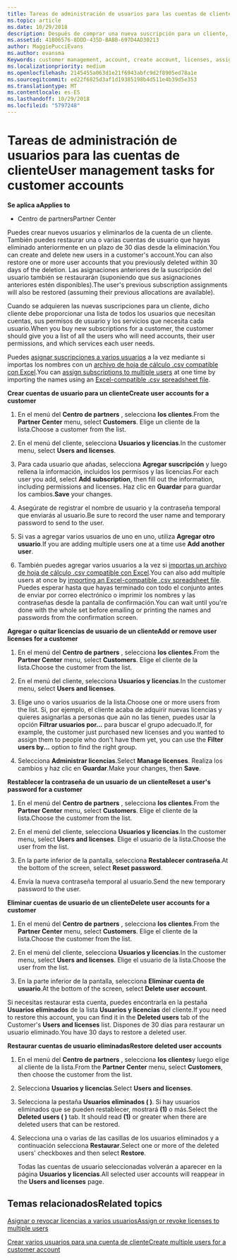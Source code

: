 ```yaml
---
title: Tareas de administración de usuarios para las cuentas de cliente | Centro de partners
ms.topic: article
ms.date: 10/29/2018
description: Después de comprar una nueva suscripción para un cliente, puedes asignar licencias a usuarios específicos.
ms.assetid: 41B06576-8DDD-435D-BABB-697D4AD30213
author: MaggiePucciEvans
ms.author: evansma
Keywords: customer management, account, create account, licenses, assign license, user management, password, reset password, change password
ms.localizationpriority: medium
ms.openlocfilehash: 2145455a063d1e21f6943abfc9d2f8905ed78a1e
ms.sourcegitcommit: ed22f6825d3af1d19385198b4d511e4b39d5e353
ms.translationtype: MT
ms.contentlocale: es-ES
ms.lasthandoff: 10/29/2018
ms.locfileid: "5797248"
---
```

# <a name="user-management-tasks-for-customer-accounts"></a><span data-ttu-id="4dae9-103">Tareas de administración de usuarios para las cuentas de cliente</span><span class="sxs-lookup"><span data-stu-id="4dae9-103">User management tasks for customer accounts</span></span>

**<span data-ttu-id="4dae9-104">Se aplica a</span><span class="sxs-lookup"><span data-stu-id="4dae9-104">Applies to</span></span>**

-  <span data-ttu-id="4dae9-105">Centro de partners</span><span class="sxs-lookup"><span data-stu-id="4dae9-105">Partner Center</span></span>



<span data-ttu-id="4dae9-106">Puedes crear nuevos usuarios y eliminarlos de la cuenta de un cliente. También puedes restaurar una o varias cuentas de usuario que hayas eliminado anteriormente en un plazo de 30 días desde la eliminación.</span><span class="sxs-lookup"><span data-stu-id="4dae9-106">You can create and delete new users in a customer's account.You can also restore one or more user accounts that you previously deleted within 30 days of the deletion.</span></span> <span data-ttu-id="4dae9-107">Las asignaciones anteriores de la suscripción del usuario también se restaurarán (suponiendo que sus asignaciones anteriores estén disponibles).</span><span class="sxs-lookup"><span data-stu-id="4dae9-107">The user's previous subscription assignments will also be restored (assuming their previous allocations are available).</span></span>

<span data-ttu-id="4dae9-108">Cuando se adquieren las nuevas suscripciones para un cliente, dicho cliente debe proporcionar una lista de todos los usuarios que necesitan cuentas, sus permisos de usuario y los servicios que necesita cada usuario.</span><span class="sxs-lookup"><span data-stu-id="4dae9-108">When you buy new subscriptions for a customer,  the customer should give you a list of all the users who will need accounts, their user permissions, and which services each user needs.</span></span>  

<span data-ttu-id="4dae9-109">Puedes [asignar suscripciones a varios usuarios](bulk-license-provisioning-for-multiple-users.md) a la vez mediante si importas los nombres con un [archivo de hoja de cálculo .csv compatible con Excel](adding-multiple-users-to-a-customer-account.md).</span><span class="sxs-lookup"><span data-stu-id="4dae9-109">You can [assign subscriptions to multiple users](bulk-license-provisioning-for-multiple-users.md) at one time by importing the names using an [Excel-compatible .csv spreadsheet file](adding-multiple-users-to-a-customer-account.md).</span></span>

<a href="" id="createuseraccounts"></a>
<span data-ttu-id="4dae9-110">**Crear cuentas de usuario para un cliente**</span><span class="sxs-lookup"><span data-stu-id="4dae9-110">**Create user accounts for a customer**</span></span>

1.  <span data-ttu-id="4dae9-111">En el menú del **Centro de partners** , selecciona **los clientes**.</span><span class="sxs-lookup"><span data-stu-id="4dae9-111">From the **Partner Center** menu, select **Customers**.</span></span> <span data-ttu-id="4dae9-112">Elige un cliente de la lista.</span><span class="sxs-lookup"><span data-stu-id="4dae9-112">Choose a customer from the list.</span></span>

2.  <span data-ttu-id="4dae9-113">En el menú del cliente, selecciona **Usuarios y licencias**.</span><span class="sxs-lookup"><span data-stu-id="4dae9-113">In the customer menu, select **Users and licenses**.</span></span>

3.  <span data-ttu-id="4dae9-114">Para cada usuario que añadas, selecciona **Agregar suscripción** y luego rellena la información, incluidos los permisos y las licencias.</span><span class="sxs-lookup"><span data-stu-id="4dae9-114">For each user you add, select **Add subscription**, then fill out the information, including permissions and licenses.</span></span> <span data-ttu-id="4dae9-115">Haz clic en **Guardar** para guardar los cambios.</span><span class="sxs-lookup"><span data-stu-id="4dae9-115">**Save** your changes.</span></span>

4.  <span data-ttu-id="4dae9-116">Asegúrate de registrar el nombre de usuario y la contraseña temporal que enviarás al usuario.</span><span class="sxs-lookup"><span data-stu-id="4dae9-116">Be sure to record the user name and temporary password to send to the user.</span></span> 

5.  <span data-ttu-id="4dae9-117">Si vas a agregar varios usuarios de uno en uno, utiliza **Agregar otro usuario**.</span><span class="sxs-lookup"><span data-stu-id="4dae9-117">If you are adding multiple users one at a time use **Add another user**.</span></span> 

6. <span data-ttu-id="4dae9-118">También puedes agregar varios usuarios a la vez si [importas un archivo de hoja de cálculo .csv compatible con Excel](adding-multiple-users-to-a-customer-account.md).</span><span class="sxs-lookup"><span data-stu-id="4dae9-118">You can also add multiple users at once by [importing an Excel-compatible .csv spreadsheet file](adding-multiple-users-to-a-customer-account.md).</span></span> <span data-ttu-id="4dae9-119">Puedes esperar hasta que hayas terminado con todo el conjunto antes de enviar por correo electrónico o imprimir los nombres y las contraseñas desde la pantalla de confirmación.</span><span class="sxs-lookup"><span data-stu-id="4dae9-119">You can wait until you're done with the whole set before emailing or printing the names and passwords from the confirmation screen.</span></span>

<a href="" id="userlicensing"></a>
<span data-ttu-id="4dae9-120">**Agregar o quitar licencias de usuario de un cliente**</span><span class="sxs-lookup"><span data-stu-id="4dae9-120">**Add or remove user licenses for a customer**</span></span>

1.  <span data-ttu-id="4dae9-121">En el menú del **Centro de partners** , selecciona **los clientes**.</span><span class="sxs-lookup"><span data-stu-id="4dae9-121">From the **Partner Center** menu, select **Customers**.</span></span> <span data-ttu-id="4dae9-122">Elige el cliente de la lista.</span><span class="sxs-lookup"><span data-stu-id="4dae9-122">Choose the customer from the list.</span></span>

2.  <span data-ttu-id="4dae9-123">En el menú del cliente, selecciona **Usuarios y licencias**.</span><span class="sxs-lookup"><span data-stu-id="4dae9-123">In the customer menu, select **Users and licenses**.</span></span>

3.  <span data-ttu-id="4dae9-124">Elige uno o varios usuarios de la lista.</span><span class="sxs-lookup"><span data-stu-id="4dae9-124">Choose one or more users from the list.</span></span> <span data-ttu-id="4dae9-125">Si, por ejemplo, el cliente acaba de adquirir nuevas licencias y quieres asignarlas a personas que aún no las tienen, puedes usar la opción **Filtrar usuarios por...** para buscar el grupo adecuado.</span><span class="sxs-lookup"><span data-stu-id="4dae9-125">If, for example, the customer just purchased new licenses and you wanted to assign them to people who don't have them yet, you can use the **Filter users by...** option to find the right group.</span></span>

4.  <span data-ttu-id="4dae9-126">Selecciona **Administrar licencias**.</span><span class="sxs-lookup"><span data-stu-id="4dae9-126">Select **Manage licenses**.</span></span> <span data-ttu-id="4dae9-127">Realiza los cambios y haz clic en **Guardar**.</span><span class="sxs-lookup"><span data-stu-id="4dae9-127">Make your changes, then **Save**.</span></span>

<a href="" id="resetpassword"></a>
<span data-ttu-id="4dae9-128">**Restablecer la contraseña de un usuario de un cliente**</span><span class="sxs-lookup"><span data-stu-id="4dae9-128">**Reset a user's password for a customer**</span></span>

1.  <span data-ttu-id="4dae9-129">En el menú del **Centro de partners** , selecciona **los clientes**.</span><span class="sxs-lookup"><span data-stu-id="4dae9-129">From the **Partner Center** menu, select **Customers**.</span></span> <span data-ttu-id="4dae9-130">Elige el cliente de la lista.</span><span class="sxs-lookup"><span data-stu-id="4dae9-130">Choose the customer from the list.</span></span>

2.  <span data-ttu-id="4dae9-131">En el menú del cliente, selecciona **Usuarios y licencias**.</span><span class="sxs-lookup"><span data-stu-id="4dae9-131">In the customer menu, select **Users and licenses**.</span></span> <span data-ttu-id="4dae9-132">Elige el usuario de la lista.</span><span class="sxs-lookup"><span data-stu-id="4dae9-132">Choose the user from the list.</span></span>

3.  <span data-ttu-id="4dae9-133">En la parte inferior de la pantalla, selecciona **Restablecer contraseña**.</span><span class="sxs-lookup"><span data-stu-id="4dae9-133">At the bottom of the screen, select **Reset password**.</span></span> 

4.  <span data-ttu-id="4dae9-134">Envía la nueva contraseña temporal al usuario.</span><span class="sxs-lookup"><span data-stu-id="4dae9-134">Send the new temporary password to the user.</span></span>

<a href="" id="deleteuseraccounts"></a>
<span data-ttu-id="4dae9-135">**Eliminar cuentas de usuario de un cliente**</span><span class="sxs-lookup"><span data-stu-id="4dae9-135">**Delete user accounts for a customer**</span></span>

1.  <span data-ttu-id="4dae9-136">En el menú del **Centro de partners** , selecciona **los clientes**.</span><span class="sxs-lookup"><span data-stu-id="4dae9-136">From the **Partner Center** menu, select **Customers**.</span></span> <span data-ttu-id="4dae9-137">Elige el cliente de la lista.</span><span class="sxs-lookup"><span data-stu-id="4dae9-137">Choose the customer from the list.</span></span>

2.  <span data-ttu-id="4dae9-138">En el menú del cliente, selecciona **Usuarios y licencias**.</span><span class="sxs-lookup"><span data-stu-id="4dae9-138">In the customer menu, select **Users and licenses**.</span></span> <span data-ttu-id="4dae9-139">Elige el usuario de la lista.</span><span class="sxs-lookup"><span data-stu-id="4dae9-139">Choose the user from the list.</span></span>

3.  <span data-ttu-id="4dae9-140">En la parte inferior de la pantalla, selecciona **Eliminar cuenta de usuario**.</span><span class="sxs-lookup"><span data-stu-id="4dae9-140">At the bottom of the screen, select **Delete user account**.</span></span>

<span data-ttu-id="4dae9-141">Si necesitas restaurar esta cuenta, puedes encontrarla en la pestaña **Usuarios eliminados** de la lista **Usuarios y licencias** del cliente.</span><span class="sxs-lookup"><span data-stu-id="4dae9-141">If you need to restore this account, you can find it in the **Deleted users** tab of the Customer's **Users and licenses** list.</span></span> <span data-ttu-id="4dae9-142">Dispones de 30 días para restaurar un usuario eliminado.</span><span class="sxs-lookup"><span data-stu-id="4dae9-142">You have 30 days to restore a deleted user.</span></span>

<a href="" id="restoreuseraccounts"></a>
<span data-ttu-id="4dae9-143">**Restaurar cuentas de usuario eliminadas**</span><span class="sxs-lookup"><span data-stu-id="4dae9-143">**Restore deleted user accounts**</span></span>

1.  <span data-ttu-id="4dae9-144">En el menú del **Centro de partners** , selecciona **los clientes**y luego elige al cliente de la lista.</span><span class="sxs-lookup"><span data-stu-id="4dae9-144">From the **Partner Center** menu, select **Customers**, then choose the customer from the list.</span></span>

2.  <span data-ttu-id="4dae9-145">Selecciona **Usuarios y licencias**.</span><span class="sxs-lookup"><span data-stu-id="4dae9-145">Select **Users and licenses**.</span></span>

3.  <span data-ttu-id="4dae9-146">Selecciona la pestaña **Usuarios eliminados ( )**. Si hay usuarios eliminados que se pueden restablecer, mostrará **(1)** o más.</span><span class="sxs-lookup"><span data-stu-id="4dae9-146">Select the **Deleted users ( )** tab. It should read **(1)** or greater when there are deleted users that can be restored.</span></span>

4.  <span data-ttu-id="4dae9-147">Selecciona una o varias de las casillas de los usuarios eliminados y a continuación selecciona **Restaurar**.</span><span class="sxs-lookup"><span data-stu-id="4dae9-147">Select one or more of the deleted users' checkboxes and then select **Restore**.</span></span>

    <span data-ttu-id="4dae9-148">Todas las cuentas de usuario seleccionadas volverán a aparecer en la página **Usuarios y licencias**.</span><span class="sxs-lookup"><span data-stu-id="4dae9-148">All selected user accounts will reappear in the **Users and licenses** page.</span></span>

## <a name="related-topics"></a><span data-ttu-id="4dae9-149">Temas relacionados</span><span class="sxs-lookup"><span data-stu-id="4dae9-149">Related topics</span></span>


[<span data-ttu-id="4dae9-150">Asignar o revocar licencias a varios usuarios</span><span class="sxs-lookup"><span data-stu-id="4dae9-150">Assign or revoke licenses to multiple users</span></span>](bulk-license-provisioning-for-multiple-users.md)

[<span data-ttu-id="4dae9-151">Crear varios usuarios para una cuenta de cliente</span><span class="sxs-lookup"><span data-stu-id="4dae9-151">Create multiple users for a customer account</span></span>](adding-multiple-users-to-a-customer-account.md)

 

 




